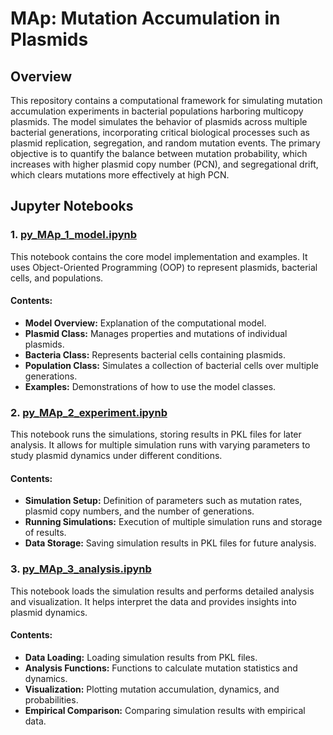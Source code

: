 # MAp: Mutation Accumulation in Plasmids

## Overview
This repository contains a computational framework for simulating mutation accumulation experiments in bacterial populations harboring multicopy plasmids. The model simulates the behavior of plasmids across multiple bacterial generations, incorporating critical biological processes such as plasmid replication, segregation, and random mutation events. The primary objective is to quantify the balance between mutation probability, which increases with higher plasmid copy number (PCN), and segregational drift, which clears mutations more effectively at high PCN.

## Jupyter Notebooks

### 1. [py_MAp_1_model.ipynb](https://github.com/ccg-esb/MAp/blob/main/py_MAp_1_model.ipynb)
This notebook contains the core model implementation and examples. It uses Object-Oriented Programming (OOP) to represent plasmids, bacterial cells, and populations.

#### Contents:
- **Model Overview:** Explanation of the computational model.
- **Plasmid Class:** Manages properties and mutations of individual plasmids.
- **Bacteria Class:** Represents bacterial cells containing plasmids.
- **Population Class:** Simulates a collection of bacterial cells over multiple generations.
- **Examples:** Demonstrations of how to use the model classes.

### 2. [py_MAp_2_experiment.ipynb](https://github.com/ccg-esb/MAp/blob/main/py_MAp_2_experiment.ipynb)
This notebook runs the simulations, storing results in PKL files for later analysis. It allows for multiple simulation runs with varying parameters to study plasmid dynamics under different conditions.

#### Contents:
- **Simulation Setup:** Definition of parameters such as mutation rates, plasmid copy numbers, and the number of generations.
- **Running Simulations:** Execution of multiple simulation runs and storage of results.
- **Data Storage:** Saving simulation results in PKL files for future analysis.

### 3. [py_MAp_3_analysis.ipynb](https://github.com/ccg-esb/MAp/blob/main/py_MAp_3_analysis.ipynb)
This notebook loads the simulation results and performs detailed analysis and visualization. It helps interpret the data and provides insights into plasmid dynamics.

#### Contents:
- **Data Loading:** Loading simulation results from PKL files.
- **Analysis Functions:** Functions to calculate mutation statistics and dynamics.
- **Visualization:** Plotting mutation accumulation, dynamics, and probabilities.
- **Empirical Comparison:** Comparing simulation results with empirical data.

